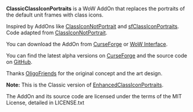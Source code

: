 ﻿**ClassicClassIconPortraits** is a WoW AddOn that replaces the portraits of the default unit frames with class icons.

Inspired by AddOns like [ClassIconNotPortrait](https://wow.curseforge.com/projects/classiconnotportrait) and [sfClassIconPortraits](https://www.wowinterface.com/downloads/info23852-sfClassIconPortraits.html). Code adapted from [ClassIconNotPortrait](https://wow.curseforge.com/projects/classiconnotportrait).

You can download the AddOn from [CurseForge](https://www.curseforge.com/wow/addons/classicclassiconportraits) or [WoW Interface]().

You can find the latest alpha versions on [CurseForge](https://www.curseforge.com/wow/addons/classicclassiconportraits) and the source code on [GitHub](https://github.com/Choonster-WoW-AddOns/ClassicClassIconPortraits).

Thanks [OligoFriends](https://www.wowinterface.com/forums/member.php?u=249441) for the original concept and the art design.

**Note:** This is the Classic version of [EnhancedClassIconPortraits](https://github.com/Choonster-WoW-AddOns/EnhancedClassIconPortraits).

The AddOn and its source code are licensed under the terms of the MIT License, detailed in LICENSE.txt
